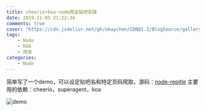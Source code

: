 ```yaml
---
title: cheerio+koa-node爬虫贴吧实践
date: 2019-11-05 21:22:34
comments: true
cover: "https://cdn.jsdelivr.net/gh/okaychen/CDN@1.2/BlogSource/gallery/thumb_046.jpg"
tags:
    - Node
    - KOA
    - 爬虫
categories:
    - Node
---
```

简单写了一个demo，可以设定贴吧名和特定页码爬取，源码：[node-repitle](https://github.com/okaychen/NetworkMonitoring)
主要用的依赖：cheerio，superagent，koa

<!-- more -->

![demo](https://cdn.jsdelivr.net/gh/okaychen/CDN@2.2/BlogSource/images/node_cheerio01.png)


